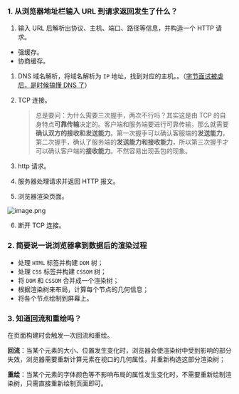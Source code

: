 ### 1. 从浏览器地址栏输入 URL 到请求返回发生了什么？

1. 输入 URL 后解析出协议、主机、端口、路径等信息，并构造一个 HTTP 请求。

- 强缓存。
- 协商缓存。

1. DNS 域名解析，将域名解析为 `IP` 地址，找到对应的主机。。（[字节面试被虐后，是时候搞懂 DNS 了](https://juejin.cn/post/6990344840181940261)）

2. TCP 连接。

   > 总是要问：为什么需要三次握手，两次不行吗？其实这是由 TCP 的自身特点**可靠传输**决定的。客户端和服务端要进行可靠传输，那么就需要**确认双方的接收和发送能力**。第一次握手可以确认客服端的**发送能力**，第二次握手，确认了服务端的**发送能力和接收能力**，所以第三次握手才可以确认客户端的**接收能力**。不然容易出现丢包的现象。

3. http 请求。

4. 服务器处理请求并返回 HTTP 报文。

5. 浏览器渲染页面。

![image.png](https://p3-juejin.byteimg.com/tos-cn-i-k3u1fbpfcp/77972f24d69243bb93679f155f305095~tplv-k3u1fbpfcp-zoom-in-crop-mark:1304:0:0:0.awebp)

6. 断开 TCP 连接。

### 2. 简要说一说浏览器拿到数据后的渲染过程

- 处理 `HTML` 标签并构建 `DOM` 树；
- 处理 `CSS` 标签并构建 `CSSOM` 树；
- 将 `DOM` 和 `CSSOM` 合并成一个渲染树；
- 根据渲染树来布局，计算每个节点的几何信息；
- 将各个节点绘制到屏幕上。

### 3. 知道回流和重绘吗？

在页面构建时会触发一次回流和重绘。

**回流**：当某个元素的大小、位置发生变化时，浏览器会使渲染树中受到影响的部分失效，浏览器需要重新计算元素在视口的几何属性，并重新构造这部分渲染树；

**重绘**：当某个元素的字体颜色等不影响布局的属性发生变化时，不需要重新绘制渲染树，只需直接重新绘制页面即可。